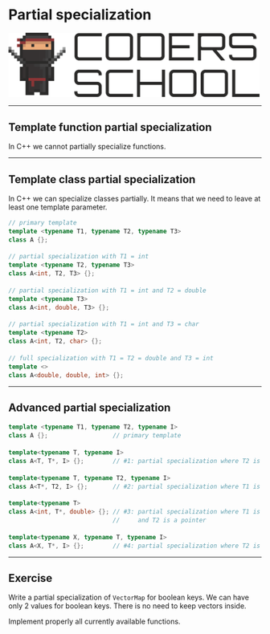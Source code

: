 <!-- .slide: data-background="#111111" -->

# Partial specialization

<a href="https://coders.school">
    <img width="500" src="../img/coders_school_logo.png" alt="Coders School" class="plain">
</a>

___

## Template function partial specialization

In C++ we cannot partially specialize functions.

___
<!-- .slide: style="font-size: 0.85em" -->

## Template class partial specialization

In C++ we can specialize classes partially. It means that we need to leave at least one template parameter.

```cpp
// primary template
template <typename T1, typename T2, typename T3>
class A {};

// partial specialization with T1 = int
template <typename T2, typename T3>
class A<int, T2, T3> {};

// partial specialization with T1 = int and T2 = double
template <typename T3>
class A<int, double, T3> {};

// partial specialization with T1 = int and T3 = char
template <typename T2>
class A<int, T2, char> {};

// full specialization with T1 = T2 = double and T3 = int
template <>
class A<double, double, int> {};
```

___
<!-- .slide: style="font-size: 0.85em" -->

## Advanced partial specialization

```cpp
template <typename T1, typename T2, typename I>
class A {};                  // primary template

template<typename T, typename I>
class A<T, T*, I> {};        // #1: partial specialization where T2 is a pointer to T1

template<typename T, typename T2, typename I>
class A<T*, T2, I> {};       // #2: partial specialization where T1 is a pointer

template<typename T>
class A<int, T*, double> {}; // #3: partial specialization where T1 is int, I is double,
                             //     and T2 is a pointer

template<typename X, typename T, typename I>
class A<X, T*, I> {};        // #4: partial specialization where T2 is a pointer
```

___

## Exercise

Write a partial specialization of `VectorMap` for boolean keys. We can have only 2 values for boolean keys. There is no need to keep vectors inside.

Implement properly all currently available functions.
